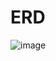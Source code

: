 # ERD


![image](https://github.com/ggplay149/BookingConcert-With-Q/assets/142002833/3927b7c7-1196-48a7-9fab-df4666fb06c6)

